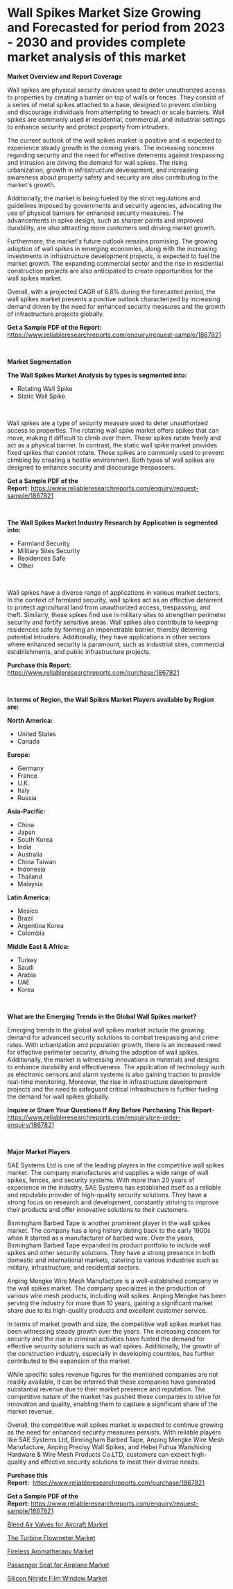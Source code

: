 <p><h1>Wall Spikes Market Size Growing and Forecasted for period from 2023 - 2030 and provides complete market analysis of this market</h1></p><p><strong>Market Overview and Report Coverage</strong></p>
<p><p>Wall spikes are physical security devices used to deter unauthorized access to properties by creating a barrier on top of walls or fences. They consist of a series of metal spikes attached to a base, designed to prevent climbing and discourage individuals from attempting to breach or scale barriers. Wall spikes are commonly used in residential, commercial, and industrial settings to enhance security and protect property from intruders.</p><p>The current outlook of the wall spikes market is positive and is expected to experience steady growth in the coming years. The increasing concerns regarding security and the need for effective deterrents against trespassing and intrusion are driving the demand for wall spikes. The rising urbanization, growth in infrastructure development, and increasing awareness about property safety and security are also contributing to the market's growth.</p><p>Additionally, the market is being fueled by the strict regulations and guidelines imposed by governments and security agencies, advocating the use of physical barriers for enhanced security measures. The advancements in spike design, such as sharper points and improved durability, are also attracting more customers and driving market growth.</p><p>Furthermore, the market's future outlook remains promising. The growing adoption of wall spikes in emerging economies, along with the increasing investments in infrastructure development projects, is expected to fuel the market growth. The expanding commercial sector and the rise in residential construction projects are also anticipated to create opportunities for the wall spikes market.</p><p>Overall, with a projected CAGR of 6.8% during the forecasted period, the wall spikes market presents a positive outlook characterized by increasing demand driven by the need for enhanced security measures and the growth of infrastructure projects globally.</p></p>
<p><strong>Get a Sample PDF of the Report:</strong> <a href="https://www.reliableresearchreports.com/enquiry/request-sample/1867821">https://www.reliableresearchreports.com/enquiry/request-sample/1867821</a></p>
<p>&nbsp;</p>
<p><strong>Market Segmentation</strong></p>
<p><strong>The Wall Spikes Market Analysis by types is segmented into:</strong></p>
<p><ul><li>Rotating Wall Spike</li><li>Static Wall Spike</li></ul></p>
<p>&nbsp;</p>
<p><p>Wall spikes are a type of security measure used to deter unauthorized access to properties. The rotating wall spike market offers spikes that can move, making it difficult to climb over them. These spikes rotate freely and act as a physical barrier. In contrast, the static wall spike market provides fixed spikes that cannot rotate. These spikes are commonly used to prevent climbing by creating a hostile environment. Both types of wall spikes are designed to enhance security and discourage trespassers.</p></p>
<p><strong>Get a Sample PDF of the Report:</strong>&nbsp;<a href="https://www.reliableresearchreports.com/enquiry/request-sample/1867821">https://www.reliableresearchreports.com/enquiry/request-sample/1867821</a></p>
<p>&nbsp;</p>
<p><strong>The Wall Spikes Market Industry Research by Application is segmented into:</strong></p>
<p><ul><li>Farmland Security</li><li>Military Sites Security</li><li>Residences Safe</li><li>Other</li></ul></p>
<p>&nbsp;</p>
<p><p>Wall spikes have a diverse range of applications in various market sectors. In the context of farmland security, wall spikes act as an effective deterrent to protect agricultural land from unauthorized access, trespassing, and theft. Similarly, these spikes find use in military sites to strengthen perimeter security and fortify sensitive areas. Wall spikes also contribute to keeping residences safe by forming an impenetrable barrier, thereby deterring potential intruders. Additionally, they have applications in other sectors where enhanced security is paramount, such as industrial sites, commercial establishments, and public infrastructure projects.</p></p>
<p><strong>Purchase this Report:</strong>&nbsp; <a href="https://www.reliableresearchreports.com/purchase/1867821">https://www.reliableresearchreports.com/purchase/1867821</a></p>
<p>&nbsp;</p>
<p><strong>In terms of Region, the Wall Spikes Market Players available by Region are:</strong></p>
<p>
    <p> <strong> North America: </strong>
        <ul>
            <li>United States</li>
            <li>Canada</li>
        </ul>
        </p> 
    <p> <strong> Europe: </strong>
        <ul>
            <li>Germany</li>
            <li>France</li>
            <li>U.K.</li>
            <li>Italy</li>
            <li>Russia</li>
        </ul>
        </p> 
    <p> <strong> Asia-Pacific: </strong>
        <ul>
            <li>China</li>
            <li>Japan</li>
            <li>South Korea</li>
            <li>India</li>
            <li>Australia</li>
            <li>China Taiwan</li>
            <li>Indonesia</li>
            <li>Thailand</li>
            <li>Malaysia</li>
        </ul>
        </p> 
    <p> <strong> Latin America: </strong>
        <ul>
            <li>Mexico</li>
            <li>Brazil</li>
            <li>Argentina Korea</li>
            <li>Colombia</li>
        </ul>
        </p> 
    <p> <strong> Middle East & Africa: </strong>
        <ul>
            <li>Turkey</li>
            <li>Saudi</li>
            <li>Arabia</li>
            <li>UAE</li>
            <li>Korea</li>
        </ul>
    </p>
    </p>
<p>&nbsp;</p>
<p><strong>What are the Emerging Trends in the Global Wall Spikes market?</strong></p>
<p><p>Emerging trends in the global wall spikes market include the growing demand for advanced security solutions to combat trespassing and crime rates. With urbanization and population growth, there is an increased need for effective perimeter security, driving the adoption of wall spikes. Additionally, the market is witnessing innovations in materials and designs to enhance durability and effectiveness. The application of technology such as electronic sensors and alarm systems is also gaining traction to provide real-time monitoring. Moreover, the rise in infrastructure development projects and the need to safeguard critical infrastructure is further fueling the demand for wall spikes globally.</p></p>
<p><strong>Inquire or Share Your Questions If Any Before Purchasing This Report</strong>- <a href="https://www.reliableresearchreports.com/enquiry/pre-order-enquiry/1867821">https://www.reliableresearchreports.com/enquiry/pre-order-enquiry/1867821</a></p>
<p>&nbsp;</p>
<p><strong>Major Market Players</strong></p>
<p><p>SAE Systems Ltd is one of the leading players in the competitive wall spikes market. The company manufactures and supplies a wide range of wall spikes, fences, and security systems. With more than 20 years of experience in the industry, SAE Systems has established itself as a reliable and reputable provider of high-quality security solutions. They have a strong focus on research and development, constantly striving to improve their products and offer innovative solutions to their customers.</p><p>Birmingham Barbed Tape is another prominent player in the wall spikes market. The company has a long history dating back to the early 1900s when it started as a manufacturer of barbed wire. Over the years, Birmingham Barbed Tape expanded its product portfolio to include wall spikes and other security solutions. They have a strong presence in both domestic and international markets, catering to various industries such as military, infrastructure, and residential sectors.</p><p>Anping Mengke Wire Mesh Manufacture is a well-established company in the wall spikes market. The company specializes in the production of various wire mesh products, including wall spikes. Anping Mengke has been serving the industry for more than 10 years, gaining a significant market share due to its high-quality products and excellent customer service.</p><p>In terms of market growth and size, the competitive wall spikes market has been witnessing steady growth over the years. The increasing concern for security and the rise in criminal activities have fueled the demand for effective security solutions such as wall spikes. Additionally, the growth of the construction industry, especially in developing countries, has further contributed to the expansion of the market.</p><p>While specific sales revenue figures for the mentioned companies are not readily available, it can be inferred that these companies have generated substantial revenue due to their market presence and reputation. The competitive nature of the market has pushed these companies to strive for innovation and quality, enabling them to capture a significant share of the market revenue.</p><p>Overall, the competitive wall spikes market is expected to continue growing as the need for enhanced security measures persists. With reliable players like SAE Systems Ltd, Birmingham Barbed Tape, Anping Mengke Wire Mesh Manufacture, Anping Precisy Wall Spikes, and Hebei Fuhua Wanshixing Hardware & Wire Mesh Products Co.LTD, customers can expect high-quality and effective security solutions to meet their diverse needs.</p></p>
<p><strong>Purchase this Report:</strong>&nbsp;&nbsp;<a href="https://www.reliableresearchreports.com/purchase/1867821">https://www.reliableresearchreports.com/purchase/1867821</a></p>
<p></p>
<p><strong>Get a Sample PDF of the Report:</strong>&nbsp;<a href="https://www.reliableresearchreports.com/enquiry/request-sample/1867821">https://www.reliableresearchreports.com/enquiry/request-sample/1867821</a></p>
<p><p><a href="https://medium.com/@giannicrona/analyzing-bleed-air-valves-for-aircraft-market-global-industry-perspective-and-forecast-2023-to-4919a82dbcc6">Bleed Air Valves for Aircraft Market</a></p><p><a href="https://medium.com/@ursulastark1/the-turbine-flowmeter-market-competitive-analysis-market-trends-and-forecast-to-2030-d64b8711d365">The Turbine Flowmeter Market</a></p><p><a href="https://medium.com/@nicholasgarcia1914/fireless-aromatherapy-market-furnishes-information-on-market-share-market-trends-and-market-2dc30a70b9ba">Fireless Aromatherapy Market</a></p><p><a href="https://medium.com/@rossiezieme2023/passenger-seat-for-airplane-market-outlook-industry-overview-and-forecast-2023-to-2030-85f193f1b883">Passenger Seat for Airplane Market</a></p><p><a href="https://medium.com/@twiladurgan/silicon-nitride-film-window-market-analysis-and-sze-forecasted-for-period-from-2023-to-2030-16d68f97fe62">Silicon Nitride Film Window Market</a></p></p>